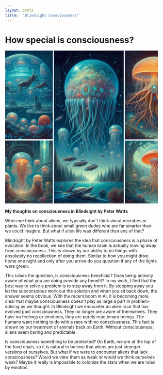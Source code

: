 ```yaml
---
layout: posts
title:  "Blindsight Consciousness"
---
```


# How special is consciousness? 
![Blindsight Aliens](https://github.com/Atilla6/Atilla6.github.io/blob/02f62594e052c02a5be36afe6dff8eb3d3c6f46a/assets/images/blindSight/Blindsight_Aliens.png)

**My thoughts on consciousness in Blindsight by Peter Watts**

When we think about aliens, we typically don't think about microbes or plants.
We like to think about small green dudes who are far smarter than we could imagine. 
But what if alien life was different than any of that?

Blindsight by Peter Watts explores the idea that consciousness is a phase of evolution.
In the book, we see that the human brain is actually moving away from consciousness. 
This is shown by our ability to do things with absolutely no recollection of doing them.
Similar to how you might drive home one night and only after you arrive do you question if any of the lights were green.

This raises the question, is consciousness beneficial? 
Does being actively aware of what you are doing provide any benefit?
In my work, I find that the best way to solve a problem is to step away from it.
By stepping away you let the subconscious work out the solution and when you sit back down, the answer seems obvious. 
With the recent boom in AI, it is becoming more clear that maybe consciousness doesn't play as large a part in problem-solving as we thought.
In Blindsight we encounter an alien race that has evolved past consciousness. They no longer are aware of themselves. 
They have no feelings or emotions, they are purely reactionary beings. The humans want nothing to do with a race with no consciousness.
This fact is shown by our treatment of animals back on Earth. Without consciousness, aliens seem boring and predictable.

Is consciousness something to be protected?
On Earth, we are at the top of the food chain, so it is natural to believe that aliens are just stronger versions of ourselves. 
But what if we were to encounter aliens that lack consciousness? Would we view them as weak or would we think ourselves weak?
Maybe it really is impossible to colonize the stars when we are ruled by emotion. 

